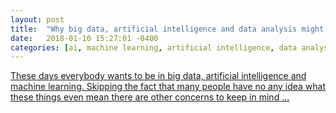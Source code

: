 ```yaml
---
layout: post
title:  "Why big data, artificial intelligence and data analysis might not work for you"
date:   2018-01-10 15:27:01 -0400
categories: [ai, machine learning, artificial intelligence, data analysis, data science, analytics]
---
```


<a href="https://www.linkedin.com/pulse/why-big-data-artificial-intelligence-analysis-might-work-sundukov/" target="_blank">These days everybody wants to be in big data, artificial intelligence and machine learning. Skipping the fact that many people have no any idea what these things even mean there are other concerns to keep in mind ...</a>
